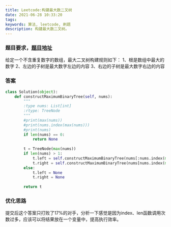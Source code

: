 ```yaml
---
title: Leetcode:构建最大数二叉树
date: 2021-06-28 10:33:20
tags:
keywords: 算法, leetcode, 刷题
description: 构建最大数二叉树。
---
```


### 题目要求，[题目地址](https://leetcode.com/problems/maximum-binary-tree/description/)

给定一个不含重复数字的数组，最大二叉树构建规则如下：
1、根是数组中最大的数字
2、左边的子树是最大数字左边的内容
3、右边的子树是最大数字右边的内容

### 答案

```python
class Solution(object):
    def constructMaximumBinaryTree(self, nums):
        """
        :type nums: List[int]
        :rtype: TreeNode
        """
        #print(max(nums))
        #print(nums.index(max(nums)))
        #print(nums)
        if len(nums) == 0:
            return None
        
        t = TreeNode(max(nums))
        if len(nums) > 1:
            t.left = self.constructMaximumBinaryTree(nums[:nums.index(max(nums))])
            t.right = self.constructMaximumBinaryTree(nums[nums.index(max(nums)) + 1 :])
        else:
            t.left = None
            t.right = None
        
        return t
```

### 优化思路

提交后这个答案只打败了17%的对手，分析一下感觉是因为index、len函数调用次数过多，应该可以将结果放在一个变量中，提高执行效率。